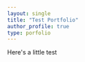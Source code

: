 ```yaml
---
layout: single
title: "Test Portfolio"
author_profile: true
type: porfolio
---
```


Here's a little test